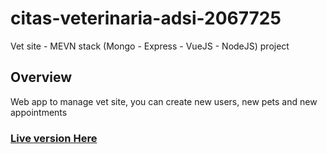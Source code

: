 # citas-veterinaria-adsi-2067725
Vet site - MEVN stack (Mongo - Express - VueJS - NodeJS) project

## Overview
Web app to manage vet site, you can create new users, new pets and new appointments

### [Live version Here](https://citas-veterinaria-adsi.herokuapp.com/#/)
